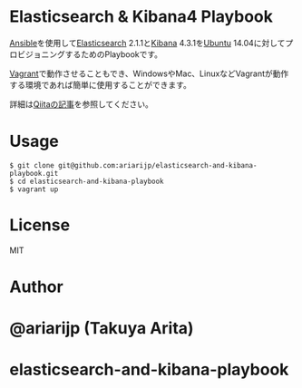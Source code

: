 Elasticsearch & Kibana4 Playbook
===

[Ansible](http://www.ansible.com/)を使用して[Elasticsearch](https://www.elastic.co/products/elasticsearch) 2.1.1と[Kibana](https://www.elastic.co/products/kibana) 4.3.1を[Ubuntu](http://www.ubuntu.com/) 14.04に対してプロビジョニングするためのPlaybookです。

[Vagrant](https://www.vagrantup.com/)で動作させることもでき、WindowsやMac、LinuxなどVagrantが動作する環境であれば簡単に使用することができます。

詳細は[Qiitaの記事](http://qiita.com/ariarijp/items/f94962de91a36545a070)を参照してください。

# Usage

```
$ git clone git@github.com:ariarijp/elasticsearch-and-kibana-playbook.git
$ cd elasticsearch-and-kibana-playbook
$ vagrant up
```

# License

MIT

# Author

@ariarijp (Takuya Arita)
=======
# elasticsearch-and-kibana-playbook
